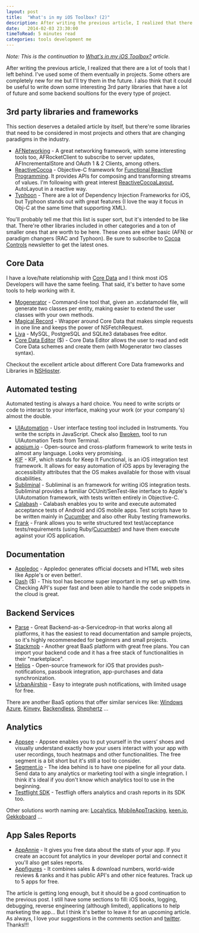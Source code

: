```yaml
---
layout: post
title:  "What's in my iOS Toolbox? (2)"
description: After writing the previous article, I realized that there are a lot of tools that I left behind. I've used some of them eventually in projects. Some others are completely new for me but I'll try them in the future.
date:   2014-02-03 23:30:00
timeToRead: 5 minutes read
categories: tools development me
---
```


*Note: This is the continuation to [What's in my iOS Toolbox?][toolbox] article.*

[toolbox]: http://edsancha.com/blog/2014/01/28/whats-in-my-iOS-toolbox

After writing the previous article, I realized that there are a lot of tools that I left behind. I've used some of them eventually in projects. Some others are completely new for me but I'll try them in the future. I also think that it could be useful to write down some interesting 3rd party libraries that have a lot of future and some backend soultions for the every type of project.

## 3rd party libraries and frameworks

This section deserves a detailed article by itself, but there're some libraries that need to be considered in most projects and others that are changing paradigms in the industry.

- [AFNetworking][af] - A great networking framework, with some interesting tools too, AFRocketClient to subscribe to server updates, AFIncrementalStore and OAuth 1 & 2 Clients, among others.
- [ReactiveCocoa][rac] - Objective-C framework for [Functional Reactive Programming][frc]. It provides APIs for composing and transforming streams of values. I'm following with great interest [ReactiveCocoaLayout][racl], AutoLayout in a reactive way.
- [Typhoon][ty] - There are a lot of Dependency Injection Frameworks for iOS, but Typhoon stands out with great features (I love the way it focus in Obj-C at the same time that supporting XML).

You'll probably tell me that this list is super sort, but it's intended to be like that. There're other libraries included in other categories and a ton of smaller ones that are worth to be here. These ones are either basic (AFN) or paradigm changers (RAC and Typhoon). Be sure to subscribe to [Cocoa Controls][cocoacontrols] newsletter to get the latest ones.

[af]: http://github.com/AFNetworking
[rac]: https://github.com/ReactiveCocoa
[frc]: http://en.wikipedia.org/wiki/Functional_reactive_programming
[racl]: https://github.com/ReactiveCocoa/ReactiveCocoaLayout
[ty]: http://www.typhoonframework.org
[cocoacontrols]:  http://cocoacontrols.com

## Core Data

I have a love/hate relationship with [Core Data][CoreData] and I think most iOS Developers will have the same feeling. That said, it's better to have some tools to help working with it.

- [Mogenerator][mo] - Command-line tool that, given an .xcdatamodel file, will generate two classes per entity, making easier to extend the user classes with your own methods.
- [Magical Record][mr] - Wrapper around Core Data that makes simple requests in one line and keeps the power of NSFetchRequest.
- [Liya][liya] - MySQL, PostgreSQL and SQLite3 databases free editor.  
- [Core Data Editor][cde] ($) - Core Data Editor allows the user to read and edit Core Data schemes and create them (with Mogenerator two classes syntax).

Checkout the excellent article about different Core Data frameworks and Libraries in [NSHipster][NSHipsterCD].

[mo]: http://rentzsch.github.io/mogenerator/
[mr]: https://github.com/magicalpanda/MagicalRecord
[liya]: https://cutedgesystems.com/software/Liya/
[cde]: http://thermal-core.com/CoreDataEditor/
[CoreData]: https://developer.apple.com/library/mac/documentation/cocoa/Conceptual/CoreData/cdProgrammingGuide.html
[NSHipsterCD]: http://nshipster.com/core-data-libraries-and-utilities/

## Automated testing

Automated testing is always a hard choice. You need to write scripts or code to interact to your interface, making your work (or your company's) almost the double.

- [UIAutomation][uia] - User interface testing tool included in Instruments. You write the scripts in JavaScript. Check also [Bwoken][bwoken], tool to run UIAutomation Tests from Terminal.
- [appium.io][appium] - Open-source and cross-platform framework to write tests in almost any language. Looks very promising.
- [KIF][kif] - KIF, which stands for Keep It Functional, is an iOS integration test framework. It allows for easy automation of iOS apps by leveraging the accessibility attributes that the OS makes available for those with visual disabilities.
- [Subliminal][subliminal] - Subliminal is an framework for writing iOS integration tests. Subliminal provides a familiar OCUnit/SenTest-like interface to Apple's UIAutomation framework, with tests written entirely in Objective-C.
- [Calabash][calabash] - Calabash enables you to write and execute automated acceptance tests of Android and iOS mobile apps. Test scripts have to be written mainly in [Cucumber][cucumber] and also other Ruby testing frameworks.
- [Frank][frank] - Frank allows you to write structured text test/acceptance tests/requirements (using Ruby/[Cucumber][cucumber]) and have them execute against your iOS application.

[uia]: https://developer.apple.com/library/mac/documentation/DeveloperTools/Conceptual/InstrumentsUserGuide/UsingtheAutomationInstrument/UsingtheAutomationInstrument.html
[bwoken]: https://github.com/bendyworks/bwoken
[appium]: http://appium.io
[kif]: https://github.com/kif-framework/KIF
[subliminal]: https://github.com/inkling/Subliminal
[calabash]: http://calaba.sh
[frank]: http://www.testingwithfrank.com
[cucumber]: http://cukes.info


## Documentation

- [Appledoc][doc] - Appledoc generates official docsets and HTML web sites like Apple's or even better!.
- [Dash][dash] ($) - This tool has become super important in my set up with time. Checking API's super fast and been able to handle the code snippets in the cloud is great.

[doc]: http://gentlebytes.com/appledoc/
[dash]: http://kapeli.com/dash

## Backend Services

- [Parse][parse] - Great Backend-as-a-Servicedrop-in that works along all platforms, it has the easiest to read documentation and sample projects, so it's highly recommeneded for beginners and small projects.
- [Stackmob][stackmob] - Another great BaaS platform with great free plans. You can import your backend code and it has a free stack of functionalities in their "marketplace".
- [Helios][helios] - Open-source framework for iOS that provides push-notifications, passbook integration, app-purchases and data synchronization.
- [UrbanAirship][urban] - Easy to integrate push notifications, with limited usage for free.

There are another BaaS options that offer similar services like: [Windows Azure][azure], [Kinvey][kinvey], [Backendless][bless], [Shephertz][shep] ...

[parse]: https://www.parse.com
[stackmob]: https://www.stackmob.com
[helios]: http://helios.io
[urban]: http://urbanairship.com
[azure]: http://www.windowsazure.com/
[kinvey]: http://www.kinvey.com
[bless]: https://backendless.com/
[shep]: http://api.shephertz.com

## Analytics

- [Appsee][appsee] - Appsee enables you to put yourself in the users’ shoes and visually understand exactly how your users interact with your app with user recordings, touch heatmaps and other functionalities. The free segment is a bit short but it's still a tool to consider.
- [Segment.io][segment] - The idea behind is to have one pipeline for all your data. Send data to any analytics or marketing tool with a single integration. I think it's ideal if you don't know which analytics tool to use in the beginning.
- [Testflight SDK][testflight] - Testfligh offers analytics and crash reports in its SDK too.

Other solutions worth naming are: [Localytics][local], [MobileAppTracking][mat], [keen.io][keen], [Gekkoboard][gekko] ...

[appsee]: http://www.appsee.com
[segment]: https://segment.io
[testflight]: http://testflight.com/
[local]: http://www.localytics.com
[mat]: http://mobileapptracking.com
[keen]: https://keen.io
[gekko]: http://www.gekkoboard.com

## App Sales Reports

- [AppAnnie][annie] - It gives you free data about the stats of your app. If you create an account fot analytics in your developer portal and connect it you'll also get sales reports.
- [Appfigures][appfigures] - It combines sales & download numbers, world-wide reviews & ranks and it has public API's and other nice features. Track up to 5 apps for free.

[annie]: http://www.appannie.com
[appfigures]: http://appfigures.com

The article is getting long enough, but it should be a good continuation to the previous post. I still have some sections to fill: iOS books, logging, debugging, reverse engineering (although limited), applications to help marketing the app... But I think it's better to leave it for an upcoming article. As always, I love your suggestions in the comments section and [twitter][twitter]. Thanks!!!

[twitter]: https://twitter.com/edsancha
